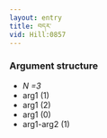 ```yaml
---
layout: entry
title: བདར་
vid: Hill:0857
---
```

### Argument structure
* _N =3_
* arg1 (1)
* arg1 (2)
* arg1 (0)
* arg1-arg2 (1)
